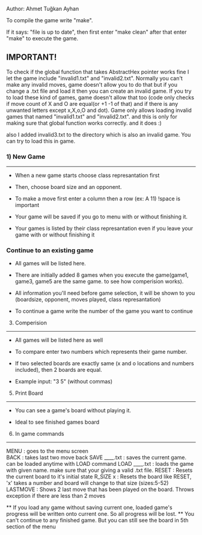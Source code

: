 Author: Ahmet Tuğkan Ayhan

To compile the game write "make".

If it says: "file is up to date", then first enter "make clean" 
after that enter "make" to execute the game.

IMPORTANT!
----------
To check if the global function that takes AbstractHex pointer works fine I let the game include "invalid1.txt" and "invalid2.txt". 
Normally you can't make any invalid moves, game doesn't allow you to do that but if you change a .txt file and load it then you can create an invalid game.
If you try to load these kind of games, game doesn't allow that too (code only checks if move count of X and O are equal(or +1 -1 of that) 
and if there is any unwanted letters except x,X,o,O and dot). Game only allows loading invalid games that named "invalid1.txt" and "invalid2.txt". and this is only for making sure that global function works correctly. and it does :)

also I added invalid3.txt to the directory which is also an invalid game. You can try to load this in game.


### 1) New Game
-----------

- When a new game starts choose class represantation first

- Then, choose board size and an opponent.

- To make a move first enter a column then a row (ex: A 11) !space is important

- Your game will be saved if you go to menu with or without finishing it. 

- Your games is listed by their class represantation even if you leave your game with or without finishing it   


### Continue to an existing game

- All games will be listed here. 

- There are initially added 8 games when you execute the game(game1, game3, game5 are the same game. to see how comperision works). 

- All information you'll need before game selection, it will be shown to you (boardsize, opponent, moves played, class represantation)

- To continue a game write the number of the game you want to continue

3) Comperision
--------------

- All games will be listed here as well

- To compare enter two numbers which represents their game number. 

- If two selected boards are exactly same (x and o locations and numbers included),
then 2 boards are equal. 

- Example input: "3 5" (without commas)

5) Print Board
-------------

- You can see a game's board without playing it. 

- Ideal to see finished games board 

6) In game commands
-------------------

MENU           : goes to the menu screen  
BACK           : takes last two move back
SAVE ____.txt  : saves the current game. can be loaded anytime with LOAD command
LOAD ____.txt  : loads the game with given name. make sure that your giving a valid .txt file. 
RESET          : Resets the current board to it's initial state 
R_SIZE x       : Resets the board like RESET, 'x' takes a number and board will change to that size (sizes:5-52)
LASTMOVE       : Shows 2 last move that has been played on the board. Throws exception if there are less than 2 moves

** If you load any game without saving current one, loaded game's progress will be written onto current one. So all progress will be lost.
** You can't continue to any finished game. But you can still see the board in 5th section of the menu